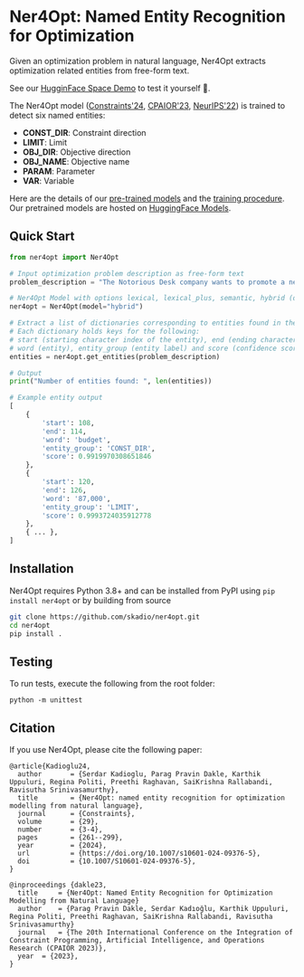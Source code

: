 # Ner4Opt: Named Entity Recognition for Optimization 

Given an optimization problem in natural language, Ner4Opt extracts optimization related entities from free-form text. 

See our [HugginFace Space Demo](https://huggingface.co/spaces/skadio/Ner4Opt) to test it yourself 🤗. 

The Ner4Opt model ([Constraints'24](https://link.springer.com/article/10.1007/s10601-024-09376-5), [CPAIOR'23](https://github.com/skadio/ner4opt/blob/main/docs/%5BCPAIOR%202023%5D%20Ner4Opt%20Paper.pdf), [NeurIPS'22](https://github.com/skadio/ner4opt/blob/main/docs/%5BNeurIPS%202022%5D%20Ner4Opt%20Poster.pdf)) is trained to detect six named entities: 

- **CONST_DIR**: Constraint direction
- **LIMIT**: Limit
- **OBJ_DIR**: Objective direction
- **OBJ_NAME**: Objective name
- **PARAM**: Parameter
- **VAR**: Variable

Here are the details of our [pre-trained models](https://github.com/skadio/ner4opt/blob/main/models/README.md) and the [training procedure](https://github.com/skadio/ner4opt/blob/main/models/training/README.md). Our pretrained models are hosted on [HuggingFace Models](https://huggingface.co/skadio).

## Quick Start

```python
from ner4opt import Ner4Opt

# Input optimization problem description as free-form text
problem_description = "The Notorious Desk company wants to promote a new brand of wine and wants to market it using a total market budget of $ 87,000 . To do so , the company needs to decide how much to allocate on each of its two advertising channels : ( 1 ) morning TV show and ( 2 ) social media . Each day , it costs the company $ 1,000 and $ 2000 to run advertisement spots on morning TV show and social media respectively . The expected daily reach , based on past ratings , is 15,000 viewers for each morning show spot and 30,000 internet users for a social media spot . The chief marketer knows from her experience that both channels are key to the success of the product launch . She wants to plan at least 4 but no more than 7 morning show spots . In addition , the social media spots needs to be at least 30 due to pricing tier policy . How many times should each of the media channels be used to maximize the reach of the campaign ?"

# Ner4Opt Model with options lexical, lexical_plus, semantic, hybrid (default). 
ner4opt = Ner4Opt(model="hybrid")

# Extract a list of dictionaries corresponding to entities found in the given problem description.
# Each dictionary holds keys for the following: 
# start (starting character index of the entity), end (ending character index of the entity)
# word (entity), entity_group (entity label) and score (confidence score for the entity)
entities = ner4opt.get_entities(problem_description)

# Output
print("Number of entities found: ", len(entities))

# Example entity output
[
    {
        'start': 108,
        'end': 114,
        'word': 'budget',
        'entity_group': 'CONST_DIR',
        'score': 0.9919970308651846
    },
    {
        'start': 120,
        'end': 126,
        'word': '87,000',
        'entity_group': 'LIMIT',
        'score': 0.9993724035912778
    },
    { ... },
]
```

## Installation

Ner4Opt requires Python 3.8+ and can be installed from PyPI using `pip install ner4opt` or by building from source 

```bash
git clone https://github.com/skadio/ner4opt.git
cd ner4opt
pip install .
```

## Testing

To run tests, execute the following from the root folder:

```
python -m unittest
```

## Citation
If you use Ner4Opt, please cite the following paper:

```
@article{Kadioglu24,
  author       = {Serdar Kadioglu, Parag Pravin Dakle, Karthik Uppuluri, Regina Politi, Preethi Raghavan, SaiKrishna Rallabandi, Ravisutha Srinivasamurthy},
  title        = {Ner4Opt: named entity recognition for optimization modelling from natural language},
  journal      = {Constraints},
  volume       = {29},
  number       = {3-4},
  pages        = {261--299},
  year         = {2024},
  url          = {https://doi.org/10.1007/s10601-024-09376-5},
  doi          = {10.1007/S10601-024-09376-5},
}

@inproceedings {dakle23,
  title 	= {Ner4Opt: Named Entity Recognition for Optimization Modelling from Natural Language}
  author 	= {Parag Pravin Dakle, Serdar Kadıoğlu, Karthik Uppuluri, Regina Politi, Preethi Raghavan, SaiKrishna Rallabandi, Ravisutha Srinivasamurthy}
  journal 	= {The 20th International Conference on the Integration of Constraint Programming, Artificial Intelligence, and Operations Research (CPAIOR 2023)},
  year 	= {2023},
}

```
